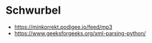 # Schwurbel

- <https://minkorrekt.podigee.io/feed/mp3>
- <https://www.geeksforgeeks.org/xml-parsing-python/>
